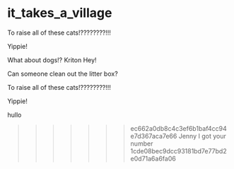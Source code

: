 # it_takes_a_village
To raise all of these cats!????????!!!

Yippie!

What about dogs!?
Kriton 
Hey! 

Can someone clean out the litter box?


To raise all of these cats!????????!!!

Yippie!

hullo
 
>>>>>>> ec662a0db8c4c3ef6b1baf4cc94e7d367aca7e66
Jenny I got your number
>>>>>>> 1cde08bec9dcc93181bd7e77bd2e0d71a6a6fa06
